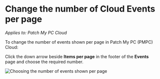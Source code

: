 # Change the number of Cloud Events per page

_Applies to: Patch My PC Cloud_

To change the number of events shown per page in Patch My PC (PMPC) Cloud:

Click the down arrow beside **Items per page** in the footer of the **Events** page and choose the required number.

![Choosing the number of events shown per page](/_images/image-%281501%29.png-"Choosing-the-number-of-events-shown-per-page" "Choosing the number of events shown per page")
